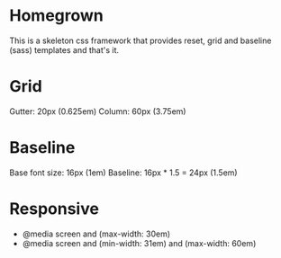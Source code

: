 Homegrown
=========
This is a skeleton css framework that provides  reset, grid and baseline (sass) templates and that's it. 


Grid
====
Gutter: 20px (0.625em)
Column: 60px (3.75em)


Baseline
=========
Base font size: 16px (1em)
Baseline: 16px * 1.5 = 24px (1.5em)


Responsive
==========
* @media screen and (max-width: 30em)
* @media screen and (min-width: 31em) and (max-width: 60em)